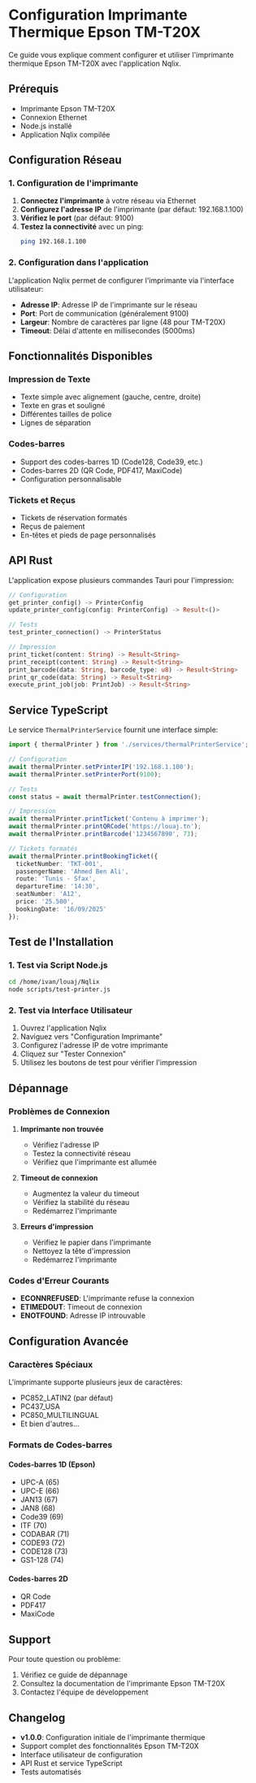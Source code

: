 # Configuration Imprimante Thermique Epson TM-T20X

Ce guide vous explique comment configurer et utiliser l'imprimante thermique Epson TM-T20X avec l'application Nqlix.

## Prérequis

- Imprimante Epson TM-T20X
- Connexion Ethernet
- Node.js installé
- Application Nqlix compilée

## Configuration Réseau

### 1. Configuration de l'imprimante

1. **Connectez l'imprimante** à votre réseau via Ethernet
2. **Configurez l'adresse IP** de l'imprimante (par défaut: 192.168.1.100)
3. **Vérifiez le port** (par défaut: 9100)
4. **Testez la connectivité** avec un ping:
   ```bash
   ping 192.168.1.100
   ```

### 2. Configuration dans l'application

L'application Nqlix permet de configurer l'imprimante via l'interface utilisateur:

- **Adresse IP**: Adresse IP de l'imprimante sur le réseau
- **Port**: Port de communication (généralement 9100)
- **Largeur**: Nombre de caractères par ligne (48 pour TM-T20X)
- **Timeout**: Délai d'attente en millisecondes (5000ms)

## Fonctionnalités Disponibles

### Impression de Texte
- Texte simple avec alignement (gauche, centre, droite)
- Texte en gras et souligné
- Différentes tailles de police
- Lignes de séparation

### Codes-barres
- Support des codes-barres 1D (Code128, Code39, etc.)
- Codes-barres 2D (QR Code, PDF417, MaxiCode)
- Configuration personnalisable

### Tickets et Reçus
- Tickets de réservation formatés
- Reçus de paiement
- En-têtes et pieds de page personnalisés

## API Rust

L'application expose plusieurs commandes Tauri pour l'impression:

```rust
// Configuration
get_printer_config() -> PrinterConfig
update_printer_config(config: PrinterConfig) -> Result<()>

// Tests
test_printer_connection() -> PrinterStatus

// Impression
print_ticket(content: String) -> Result<String>
print_receipt(content: String) -> Result<String>
print_barcode(data: String, barcode_type: u8) -> Result<String>
print_qr_code(data: String) -> Result<String>
execute_print_job(job: PrintJob) -> Result<String>
```

## Service TypeScript

Le service `ThermalPrinterService` fournit une interface simple:

```typescript
import { thermalPrinter } from './services/thermalPrinterService';

// Configuration
await thermalPrinter.setPrinterIP('192.168.1.100');
await thermalPrinter.setPrinterPort(9100);

// Tests
const status = await thermalPrinter.testConnection();

// Impression
await thermalPrinter.printTicket('Contenu à imprimer');
await thermalPrinter.printQRCode('https://louaj.tn');
await thermalPrinter.printBarcode('1234567890', 73);

// Tickets formatés
await thermalPrinter.printBookingTicket({
  ticketNumber: 'TKT-001',
  passengerName: 'Ahmed Ben Ali',
  route: 'Tunis - Sfax',
  departureTime: '14:30',
  seatNumber: 'A12',
  price: '25.500',
  bookingDate: '16/09/2025'
});
```

## Test de l'Installation

### 1. Test via Script Node.js

```bash
cd /home/ivan/louaj/Nqlix
node scripts/test-printer.js
```

### 2. Test via Interface Utilisateur

1. Ouvrez l'application Nqlix
2. Naviguez vers "Configuration Imprimante"
3. Configurez l'adresse IP de votre imprimante
4. Cliquez sur "Tester Connexion"
5. Utilisez les boutons de test pour vérifier l'impression

## Dépannage

### Problèmes de Connexion

1. **Imprimante non trouvée**
   - Vérifiez l'adresse IP
   - Testez la connectivité réseau
   - Vérifiez que l'imprimante est allumée

2. **Timeout de connexion**
   - Augmentez la valeur du timeout
   - Vérifiez la stabilité du réseau
   - Redémarrez l'imprimante

3. **Erreurs d'impression**
   - Vérifiez le papier dans l'imprimante
   - Nettoyez la tête d'impression
   - Redémarrez l'imprimante

### Codes d'Erreur Courants

- **ECONNREFUSED**: L'imprimante refuse la connexion
- **ETIMEDOUT**: Timeout de connexion
- **ENOTFOUND**: Adresse IP introuvable

## Configuration Avancée

### Caractères Spéciaux

L'imprimante supporte plusieurs jeux de caractères:
- PC852_LATIN2 (par défaut)
- PC437_USA
- PC850_MULTILINGUAL
- Et bien d'autres...

### Formats de Codes-barres

#### Codes-barres 1D (Epson)
- UPC-A (65)
- UPC-E (66)
- JAN13 (67)
- JAN8 (68)
- Code39 (69)
- ITF (70)
- CODABAR (71)
- CODE93 (72)
- CODE128 (73)
- GS1-128 (74)

#### Codes-barres 2D
- QR Code
- PDF417
- MaxiCode

## Support

Pour toute question ou problème:
1. Vérifiez ce guide de dépannage
2. Consultez la documentation de l'imprimante Epson TM-T20X
3. Contactez l'équipe de développement

## Changelog

- **v1.0.0**: Configuration initiale de l'imprimante thermique
- Support complet des fonctionnalités Epson TM-T20X
- Interface utilisateur de configuration
- API Rust et service TypeScript
- Tests automatisés